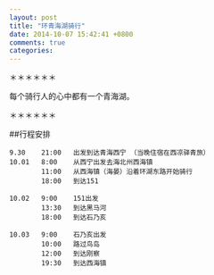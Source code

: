 ```yaml
---
layout: post
title: "环青海湖骑行"
date: 2014-10-07 15:42:41 +0800
comments: true
categories: 
---
```

＊＊＊＊＊＊  

每个骑行人的心中都有一个青海湖。  
  
  
＊＊＊＊＊＊

##行程安排
	
	9.30 	21:00 	出发到达青海西宁 （当晚住宿在西凉驿青旅）
	10.01 	8:00  	从西宁出发去海北州西海镇
			11:00 	从西海镇（海晏）沿着环湖东路开始骑行
           	18:00 	到达151
            
    10.02	9:00 	151出发
    		13:30 	到达黑马河
    		18:00	到达石乃亥
    		
    10.03	9:00	石乃亥出发
    		10:00	路过鸟岛
    		12:00	到达刚察
    		19:30 	到达西海镇
    		

   